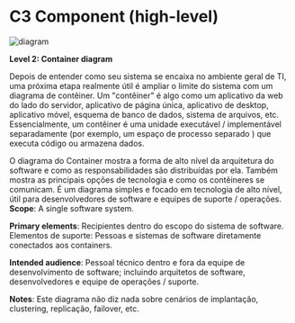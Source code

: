 # C3 Component (high-level)

![diagram](https://www.plantuml.com/plantuml/svg/0/hLRDZjis4BuRy3imUra7g29acrvwAEALdCJ0-gThfukU35hYscmeKH4fUzqYJzD37oGlrY4fIfHMrku20O8DnVdccvcFmw7V2ubpMIHiE1WEBk5Vk0ZGDEAfGEE_Yvp0pbxAJFpg-pigzyNsJSGJFsCuLKwUa36ZMrz3lQNQ_JoxKLIlQ1gn8YR8UkVu-COm58Ba442IL6eo7ESKfmTMP8KVlAjOV8Ob4HAsDY7963yboY7JgRwAoJrD2GedVqo3nNprZ2Yoo23GptNg5ApUFI0yaUKKGla95fBaVamEoYRgC1yMy_NuRh9Qp2O_D9BUmqSYU4AyNnpHR5q-JdS5mxaj-v7zBtp0PutPIUvvUjQSy7J7u-rvk_ZADb3RWJoAxmZYg_956_2qIlqjvEU44Io8V-MzzMCARQ3j0K-IggBwVBHj2Pi_FcvTKv6pEf0FcMI59CRzGv56aZwIkkaHOectG2riAIBX8jo-nEUMG4e1ZlRa9LwhhypkzBfDGQGy9N9nlzxJT5TwJ_dwKz6VvHqfPGp2-VE0i1XdMNysCPmObIVZC0Pz3oIaEOaapq_NLq6lyunlAIiFPyublQSHLWS4bOWdDTZb6bkA1_rF8t9TYAhhRiP_BZwlDtVJzQVDpUJZP1wENWy7IxW5F1r5Z4BUv2Tq4PZL1IpBJSJu3iSSfHZXZ45A4URAh6_G1N2iJZ0Mab5snB2xl1ih8tbGfuAPMfVJG467WpEwZB3UZm4-BbJNGvpl_tt_LqS2ktA-9MnpOyBKQ6He9weBO4m9ihdcHHhZ_3I2pmCa3g1oTV4Q_JCS8EGSvWXdLCLSJj4jZ6qLBUES8HW6OBaKXhrqgHjvbAkbaajzAIzjKsY4J9wQsCAGvJ5QrJd20MFGbry7ciny80zj5O3a9wI7m8CqgIk6PlhMVwpBi0GNfYIJJkbWRsxb4cu1DUTmpnIyD5ytVS9v1OUrWeLpJQwiI7sKS5LpsCoc4KT6cGkzQT8se7eO6l2tRj58b6Yz9i4Cf9gaEpLD0n0gXvERyRXWv0KI0fjHhuUkLr0Wq8a_uM_nhWwtLNHBKWhbn36ZJ05X1GZuMny1V22mEfmsdGgFUhNCy0whdoYc0vVswmNwLGn6nO_m--U8JwZQxjBE6UwrlwxVRYilGA6LVicRRTQCsFJlhnOkQ_I5fe7wZnVIt3hruT4K-SWimV2I6zYaB2zY1-TJEhI8dgr6Lm9TNFtAfELx0yDTgpAlly-AqPR2uJ0oM99gaZlrbmbC7gJhDyEKpN3-XKXuoy5XVQICQLTbGOarzREiPYib7XKPpdcMQt_OQqZVVc1T_sKXzgvTlGgmLLyxrrZVls_EMr6_m2DHBTLRLeYQfWGXjGaCshyyLFiWcrUrcedb1T1le9QuOIbVdUQZqFB57VtH0bvsDjPRvwfTFGlkADhb01FgwZp8oRQQq9NHcjiTrzD9BU8UJzCzpyTtT8kJg2gsyuussc8y-trffMdDj_EuTaxdaLR1JiHmy3Wzv7dURmuS3GTkLXtcPZ8T09D3sw32loTf3BzI_mS0)

**Level 2: Container diagram**

Depois de entender como seu sistema se encaixa no ambiente geral de TI, uma próxima etapa realmente útil é ampliar o limite do sistema com um diagrama de contêiner. Um "contêiner" é algo como um aplicativo da web do lado do servidor, aplicativo de página única, aplicativo de desktop, aplicativo móvel, esquema de banco de dados, sistema de arquivos, etc. Essencialmente, um contêiner é uma unidade executável / implementável separadamente (por exemplo, um espaço de processo separado ) que executa código ou armazena dados.

O diagrama do Container mostra a forma de alto nível da arquitetura do software e como as responsabilidades são distribuídas por ela. Também mostra as principais opções de tecnologia e como os contêineres se comunicam. É um diagrama simples e focado em tecnologia de alto nível, útil para desenvolvedores de software e equipes de suporte / operações.
**Scope**: A single software system.

**Primary elements**: Recipientes dentro do escopo do sistema de software.
Elementos de suporte: Pessoas e sistemas de software diretamente conectados aos containers.

**Intended audience**: Pessoal técnico dentro e fora da equipe de desenvolvimento de software; incluindo arquitetos de software, desenvolvedores e equipe de operações / suporte.

**Notes**: Este diagrama não diz nada sobre cenários de implantação, clustering, replicação, failover, etc.